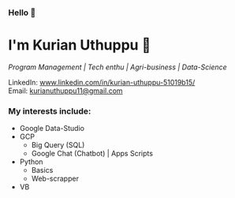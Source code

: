 ### Hello :wave: ###

# I'm Kurian Uthuppu :slightly_smiling_face:

_Program Management | Tech enthu | Agri-business | Data-Science_

LinkedIn: www.linkedin.com/in/kurian-uthuppu-51019b15/  
Email: kurianuthuppu11@gmail.com

### My interests include: ###
  * Google Data-Studio
  * GCP
    * Big Query (SQL)
    * Google Chat (Chatbot) | Apps Scripts 
  * Python
    * Basics
    * Web-scrapper
  * VB

